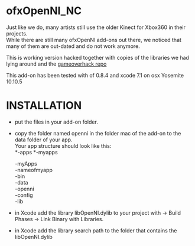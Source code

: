 # ofxOpenNI_NC 
    
 
Just like we do, many artists still use the older Kinect for Xbox360 in their projects.<br>
While there are still many ofxOpenNI add-ons out there, we noticed that many of them are out-dated and do not work anymore.

This is working version hacked together with copies of the libraries we had lying around and the [gameoverhack repo](https://github.com/gameoverhack/ofxOpenNI/tree/v1.0)

This add-on has been tested with of 0.8.4 and xcode 7.1 on osx Yosemite 10.10.5

INSTALLATION
============




* put the files in your add-on folder.
* copy the folder named openni in the folder mac of the add-on to the data folder of your app.<br>
Your app structure should look like this:<br>
    *-apps
        *-myapps


  -myApps<br>
    -nameofmyapp<br>
      -bin<br>
        -data<br>
          -openni<br>
            -config<br>
            -lib<br>
* in Xcode add the library libOpenNI.dylib to your project with -> Build Phases -> Link Binary with Libraries. 
* in Xcode add the library search path to the folder that contains the libOpenNI.dylib


        




